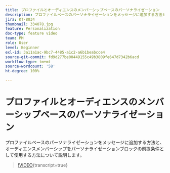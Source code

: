 ```yaml
---
title: プロファイルとオーディエンスのメンバーシップベースのパーソナライゼーション
description: プロファイルベースのパーソナライゼーションをメッセージに追加する方法と、オーディエンスメンバーシップをパーソナライゼーションブロックの前提条件として使用する方法について説明します。
jira: KT-8034
thumbnail: 334078.jpg
feature: Personalization
doc-type: feature video
team: PM
role: User
level: Beginner
exl-id: 3a11a1ac-9bc7-4485-a1c2-a6b1beabcce4
source-git-commit: fd9d277be00449155c49b3809fe647d7342b6acd
workflow-type: tm+mt
source-wordcount: '58'
ht-degree: 100%

---
```


# プロファイルとオーディエンスのメンバーシップベースのパーソナライゼーション

プロファイルベースのパーソナライゼーションをメッセージに追加する方法と、オーディエンスメンバーシップをパーソナライゼーションブロックの前提条件として使用する方法について説明します。

>[!VIDEO](https://video.tv.adobe.com/v/334078?quality=12&learn=on){transcript=true}
